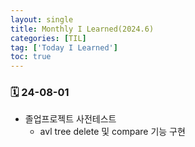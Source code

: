 ```yaml
---
layout: single
title: Monthly I Learned(2024.6)
categories: [TIL]
tag: ['Today I Learned']
toc: true
---
```



### 🗓️ 24-08-01

- 졸업프로젝트 사전테스트
    - avl tree delete 및 compare 기능 구현